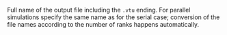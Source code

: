 Full name of the output file including the `.vtu` ending. For parallel
simulations specify the same name as for the serial case; conversion of the file
names according to the number of ranks happens automatically.
